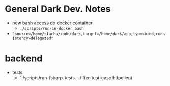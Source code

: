 # General Dark Dev. Notes
- new bash access do docker container
	- `./scripts/run-in-docker bash`
- `"source=/home/stachu/code/dark,target=/home/dark/app,type=bind,consistency=delegated"`

# backend
- tests
	- `./scripts/run-fsharp-tests --filter-test-case httpclient